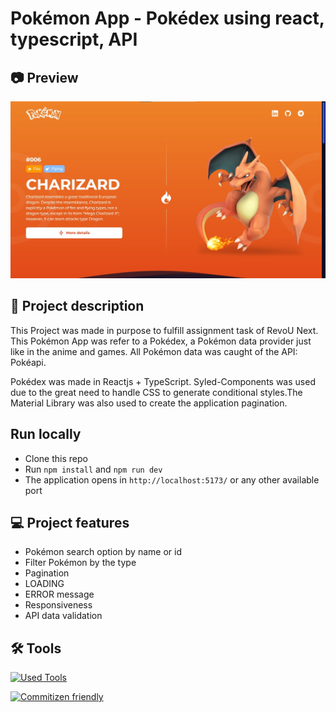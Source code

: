 # Pokémon App - Pokédex using react, typescript, API

## 📷 Preview

[![Screenshot](https://github.com/anggihp/pokedex-react/blob/main/public/screenshot.png?raw=true 'Screenshot')](https://github.com/anggihp/pokedex-react/blob/main/public/screenshot.png?raw=true 'Screenshot')

## 📝 Project description

This Project was made in purpose to fulfill assignment task of RevoU Next. This Pokémon App was refer to a Pokédex, a Pokémon data provider just like in the anime and games. All Pokémon data was caught of the API: Pokéapi.

Pokédex was made in Reactjs + TypeScript. Syled-Components was used due to the great need to handle CSS to generate conditional styles.The Material Library was also used to create the application pagination.

## Run locally

- Clone this repo
- Run `npm install` and `npm run dev`
- The application opens in `http://localhost:5173/` or any other available port

## 💻 Project features

- Pokémon search option by name or id
- Filter Pokémon by the type
- Pagination
- LOADING
- ERROR message
- Responsiveness
- API data validation

## 🛠️ Tools

[![Used Tools](https://skillicons.dev/icons?i=ts,react,vite,github,mui,vercel,styledcomponents&theme=light)](https://skillicons.dev)

[![Commitizen friendly](https://img.shields.io/badge/commitizen-friendly-brightgreen.svg)](http://commitizen.github.io/cz-cli/)
